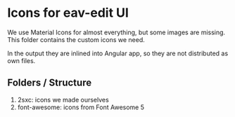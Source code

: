 # Icons for eav-edit UI

We use Material Icons for almost everything, but some images are missing. This folder contains the custom icons we need. 

In the output they are inlined into Angular app, so they are not distributed as own files. 

## Folders / Structure

1. 2sxc: icons we made ourselves
1. font-awesome: icons from Font Awesome 5
